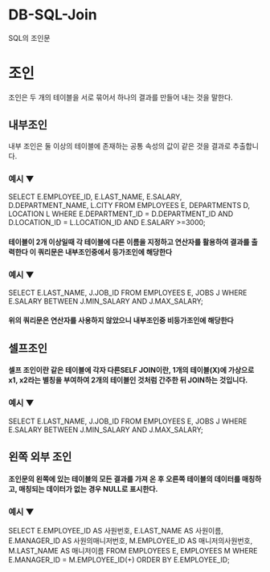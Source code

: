 # DB-SQL-Join
SQL의 조인문

# 조인
조인은 두 개의 테이블을 서로 묶어서 하나의 결과를 만들어 내는 것을 말한다.

## 내부조인
내부 조인은 둘 이상의 테이블에 존재하는 공통 속성의 값이 같은 것을 결과로 추출합니다.

### 예시 ▼ 
SELECT E.EMPLOYEE_ID, E.LAST_NAME, E.SALARY, D.DEPARTMENT_NAME, L.CITY 
FROM EMPLOYEES E, DEPARTMENTS D, LOCATION L
WHERE E.DEPARTMENT_ID = D.DEPARTMENT_ID AND D.LOCATION_ID = L.LOCATION_ID
AND E.SALARY >=3000;
#### 테이블이 2개 이상일때 각 테이블에 다른 이름을 지정하고 연산자를 활용하여 결과를 출력한다 이 쿼리문은 내부조인중에서 등가조인에 해당한다

### 예시 ▼
SELECT E.LAST_NAME, J.JOB_ID FROM EMPLOYEES E, JOBS J
WHERE E.SALARY BETWEEN J.MIN_SALARY AND J.MAX_SALARY;
#### 위의 쿼리문은 연산자를 사용하지 않았으니 내부조인중 비등가조인에 해당한다


## 셀프조인
#### 셀프 조인이란 같은 테이블에 각자 다른SELF JOIN이란, 1개의 테이블(X)에 가상으로 x1, x2라는 별칭을 부여하여 2개의 테이블인 것처럼 간주한 뒤 JOIN하는 것입니다. 

### 예시 ▼
SELECT E.LAST_NAME, J.JOB_ID FROM EMPLOYEES E, JOBS J
WHERE E.SALARY BETWEEN J.MIN_SALARY AND J.MAX_SALARY;


## 왼쪽 외부 조인
#### 조인문의 왼쪽에 있는 테이블의 모든 결과를 가져 온 후 오른쪽 테이블의 데이터를 매칭하고, 매칭되는 데이터가 없는 경우 NULL로 표시한다.

### 예시 ▼
SELECT E.EMPLOYEE_ID AS 사원번호, E.LAST_NAME AS 사원이름, E.MANAGER_ID AS 사원의매니저번호, 
M.EMPLOYEE_ID AS 매니저의사원번호, M.LAST_NAME AS 매니저이름
FROM EMPLOYEES E, EMPLOYEES M
WHERE E.MANAGER_ID = M.EMPLOYEE_ID(+) ORDER BY E.EMPLOYEE_ID;
